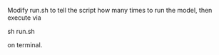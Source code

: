 Modify run.sh to tell the script how many times to run the model, then execute via

  sh run.sh

on terminal.
